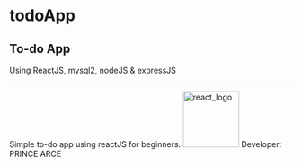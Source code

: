 # todoApp
<h2>To-do App</h2>
<p>Using ReactJS, mysql2, nodeJS & expressJS</p>
<hr>
Simple to-do app using reactJS for beginners.
<img src="https://cdn-icons-png.flaticon.com/512/3334/3334886.png" alt="react_logo" height="100"/>
Developer: PRINCE ARCE
